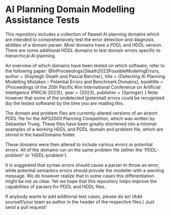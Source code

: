 # AI Planning Domain Modelling Assistance Tests

This repository includes a collection of flawed AI planning domains which are intended to comprehensively test the error detection and diagnosis abilities of a domain parser. Most domains have a PDDL and HDDL version. There are some additional HDDL domains to test domain errors specific to hierarchical AI planning. 

An overview of which domains have been tested on which software, refer to the following paper:
@InProceedings{Sleath2023PossibleModelingErrors,
  author     = {Kayleigh Sleath and Pascal Bercher},
  title      = {Detecting AI Planning Modelling Mistakes – Potential Errors and Benchmark Domains},
  booktitle  = {Proceedings of the 20th Pacific Rim International Conference on Artificial Intelligence (PRICAI 2023)},
  year       = {2023},
  publisher  = {Springer}
}
Note however that some of the undetected (potential) errors could be recognized (by the tested software) by the time you are reading this.


The domain and problem files are currently altered versions of an airport PDDL file for the AIPS2000 Planning Competition, which was written by Sebastian Trueg. These files have been greatly shortened into a minimal examples of a working HDDL and PDDL domain and problem file, which are stored in the baseDomains folder.

These domains were then altered to include various errors or potential errors. All of the domains run on the same problem file (either the 'PDDL-problem' or 'HDDL-problem'). 

It is suggested that syntax errors should cause a parser to throw an error, while potential semantics errors should provide the modeller with a warning message. Wo do however realize that in some cases this differentiation might be not as clear. Yet we hope that this repository helps improve the capabilities of parsers for PDDL and HDDL files.

If anybody wants to add additional test cases, please do so! (Add yourself/your team as author in the header of the respective files.)
Just send a pull request!
